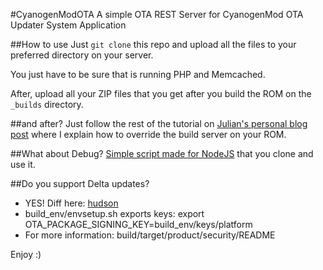 #CyanogenModOTA
A simple OTA REST Server for CyanogenMod OTA Updater System Application

##How to use
Just <code>git clone</code> this repo and upload all the files to your preferred directory on your server.

You just have to be sure that is running PHP and Memcached.

After, upload all your ZIP files that you get after you build the ROM on the <code>_builds</code> directory.

##and after?
Just follow the rest of the tutorial on [Julian's personal blog post](http://blog.julianxhokaxhiu.com/entry/how-the-cm-ota-server-works-and-how-to-implement-and-use-ours) where I explain how to override the build server on your ROM.

##What about Debug?
[Simple script made for NodeJS](https://github.com/julianxhokaxhiu/CyanogenModOTAUnitTest) that you clone and use it.

##Do you support Delta updates?
- YES! Diff here: [hudson](https://github.com/androidarmv6/hudson/compare/master...ota)
- build_env/envsetup.sh exports keys: export OTA_PACKAGE_SIGNING_KEY=build_env/keys/platform
- For more information: build/target/product/security/README

Enjoy :)
